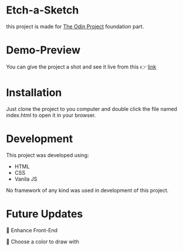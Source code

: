 # Etch-a-Sketch

this project is made for [The Odin Project](https://www.theodinproject.com/) foundation part.

# Demo-Preview

You can give the project a shot and see it live from this :point_right: [link](https://yousef8.github.io/Etch-a-Sketch/)

# Installation

Just clone the project to you computer and double click the file named index.html to open it in your browser.

# Development

This project was developed using:

- HTML
- CSS
- Vanila JS

No framework of any kind was used in development of this project.

# Future Updates

:black_square_button: Enhance Front-End

:black_square_button: Choose a color to draw with
